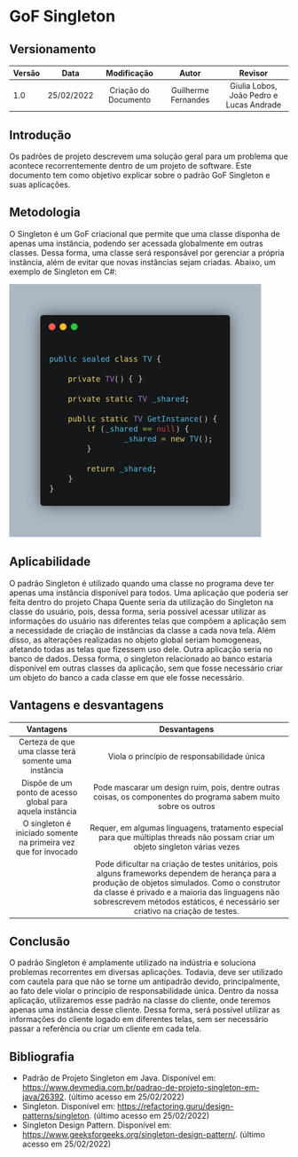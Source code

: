 # GoF Singleton

## Versionamento

| Versão |    Data    |     Modificação      | Autor | Revisor |
| ------ | :--------: | :------------------: | :---: | :-----: |
| 1.0    | 25/02/2022 | Criação do Documento |  Guilherme Fernandes | Giulia Lobos, João Pedro e Lucas Andrade |

<!-- NÃO ESQUECER DE ADICIONAR AO "/_sidebar.md" -->

## Introdução
Os padrões de projeto descrevem uma solução geral para um problema que acontece recorrentemente dentro de um projeto de software. Este documento tem como objetivo explicar sobre o padrão GoF Singleton e suas aplicações. 

## Metodologia
O Singleton é um GoF criacional que permite que uma classe disponha de apenas uma instância, podendo ser acessada globalmente em outras classes. Dessa forma, uma classe será responsável por gerenciar a própria instância, além de evitar que novas instâncias sejam criadas. Abaixo, um exemplo de Singleton em C#:

![Relação entre acoplamento de coesão](../../assets/images/exemploSingleton.png)

## Aplicabilidade

O padrão Singleton é utilizado quando uma classe no programa deve ter apenas uma instância disponível para todos. Uma aplicação que poderia ser feita dentro do projeto Chapa Quente seria da utilização do Singleton na classe do usuário, pois, dessa forma, seria possível acessar utilizar as informações do usuário nas diferentes telas que compõem a aplicação sem a necessidade de criação de instâncias da classe a cada nova tela. Além disso, as alterações realizadas no objeto global seriam homogeneas, afetando todas as telas que fizessem uso dele. Outra aplicação seria no banco de dados. Dessa forma, o singleton relacionado ao banco estaria disponível em outras classes da aplicação, sem que fosse necessário criar um objeto do banco a cada classe em que ele fosse necessário.

## Vantagens e desvantagens

| Vantagens | Desvantagens |
| :-------: | :----------: |
| Certeza de que uma classe terá somente uma instância| Viola o princípio de responsabilidade única |
| Dispõe de um ponto de acesso global para aquela instância | Pode mascarar um design ruim, pois, dentre outras coisas, os componentes do programa sabem muito sobre os outros |
| O singleton é iniciado somente na primeira vez que for invocado | Requer, em algumas linguagens, tratamento especial para que múltiplas threads não possam criar um objeto singleton várias vezes |
| | Pode dificultar na criação de testes unitários, pois alguns frameworks dependem de herança para a produção de objetos simulados. Como o construtor da classe é privado e a maioria das linguagens não sobrescrevem métodos estáticos, é necessário ser criativo na criação de testes. |

## Conclusão

O padrão Singleton é amplamente utilizado na indústria e soluciona problemas recorrentes em diversas aplicações. Todavia, deve ser utilizado com cautela para que não se torne um antipadrão devido, principalmente, ao fato dele violar o princípio de responsabilidade única. Dentro da nossa aplicação, utilizaremos esse padrão na classe do cliente, onde teremos apenas uma instância desse cliente. Dessa forma, será possível utilizar as informações do cliente logado em diferentes telas, sem ser necessário passar a referência ou criar um cliente em cada tela.

## Bibliografia

- Padrão de Projeto Singleton em Java. Disponível em: <https://www.devmedia.com.br/padrao-de-projeto-singleton-em-java/26392>. (último acesso em 25/02/2022)
- Singleton. Disponível em: <https://refactoring.guru/design-patterns/singleton>. (último acesso em 25/02/2022)
- Singleton Design Pattern. Disponível em: <https://www.geeksforgeeks.org/singleton-design-pattern/>. (último acesso em 25/02/2022)

